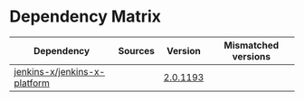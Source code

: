 # Dependency Matrix

Dependency | Sources | Version | Mismatched versions
---------- | ------- | ------- | -------------------
[jenkins-x/jenkins-x-platform](https://github.com/jenkins-x/jenkins-x-platform.git) |  | [2.0.1193](https://github.com/jenkins-x/jenkins-x-platform/releases/tag/v2.0.1193) | 

